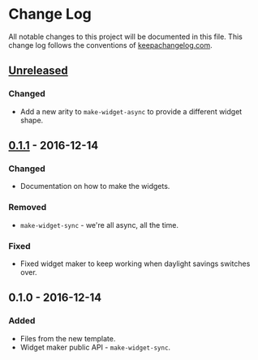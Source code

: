 # Change Log
All notable changes to this project will be documented in this file. This change log follows the conventions of [keepachangelog.com](http://keepachangelog.com/).

## [Unreleased]
### Changed
- Add a new arity to `make-widget-async` to provide a different widget shape.

## [0.1.1] - 2016-12-14
### Changed
- Documentation on how to make the widgets.

### Removed
- `make-widget-sync` - we're all async, all the time.

### Fixed
- Fixed widget maker to keep working when daylight savings switches over.

## 0.1.0 - 2016-12-14
### Added
- Files from the new template.
- Widget maker public API - `make-widget-sync`.

[Unreleased]: https://github.com/your-name/scene-clj/compare/0.1.1...HEAD
[0.1.1]: https://github.com/your-name/scene-clj/compare/0.1.0...0.1.1
